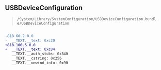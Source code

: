 ## USBDeviceConfiguration

> `/System/Library/SystemConfiguration/USBDeviceConfiguration.bundle/USBDeviceConfiguration`

```diff

-818.60.2.0.0
-  __TEXT.__text: 0xc20
+818.100.5.0.0
+  __TEXT.__text: 0xc04
   __TEXT.__auth_stubs: 0x340
   __TEXT.__cstring: 0x256
   __TEXT.__unwind_info: 0x90

```
